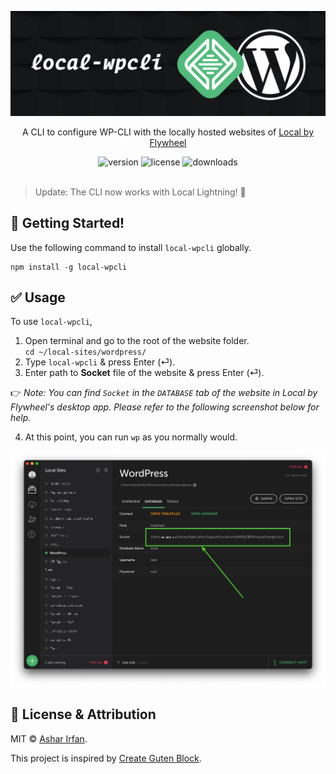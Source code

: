 ![cover](assets/local-wpcli-cover.jpg)

<div align="center">
	<p>A CLI to configure WP-CLI with the locally hosted websites of <a href="https://local.getflywheel.com/">Local by Flywheel</a></p>
	<img src="https://img.shields.io/npm/v/local-wpcli?color=21759b" alt="version">
	<img src="https://img.shields.io/npm/l/local-wpcli?color=21759b" alt="license">
	<img src="https://img.shields.io/npm/dt/local-wpcli?color=21759b" alt="downloads">
</div>
<br>

> Update: The CLI now works with Local Lightning! 🎉

## 🚀 Getting Started!

Use the following command to install `local-wpcli` globally.

```node
npm install -g local-wpcli
```

## ✅ Usage

To use `local-wpcli`,

1. Open terminal and go to the root of the website folder.<br>`cd ~/local-sites/wordpress/`
2. Type `local-wpcli` & press Enter (⏎).
3. Enter path to **Socket** file of the website & press Enter (⏎).

👉 *Note: You can find `Socket` in the `DATABASE` tab of the website in Local by Flywheel's desktop app. Please refer to the following screenshot below for help.*

4. At this point, you can run `wp` as you normally would.

![Local by Flywheel Screenshot](assets/local-wpcli-screenshot.jpg)

## 🎩 License & Attribution

MIT &copy; [Ashar Irfan](https://asharirfan.com).

This project is inspired by [Create Guten Block](https://github.com/ahmadawais/create-guten-block).
